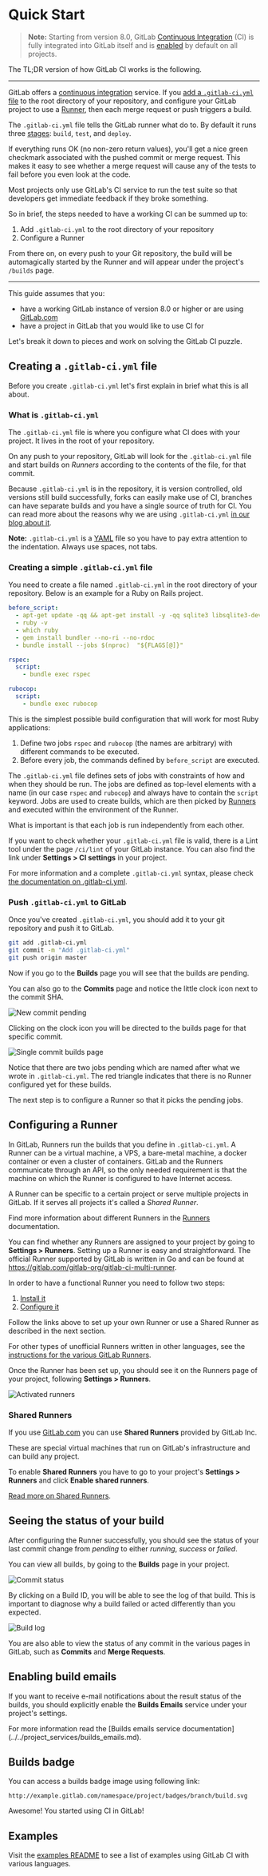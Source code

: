 # Quick Start

>**Note:** Starting from version 8.0, GitLab [Continuous Integration][ci] (CI)
is fully integrated into GitLab itself and is [enabled] by default on all
projects.

The TL;DR version of how GitLab CI works is the following.

---

GitLab offers a [continuous integration][ci] service. If you
[add a `.gitlab-ci.yml` file][yaml] to the root directory of your repository,
and configure your GitLab project to use a [Runner], then each merge request or
push triggers a build.

The `.gitlab-ci.yml` file tells the GitLab runner what do to. By default it
runs three [stages]: `build`, `test`, and `deploy`.

If everything runs OK (no non-zero return values), you'll get a nice green
checkmark associated with the pushed commit or merge request. This makes it
easy to see whether a merge request will cause any of the tests to fail before
you even look at the code.

Most projects only use GitLab's CI service to run the test suite so that
developers get immediate feedback if they broke something.

So in brief, the steps needed to have a working CI can be summed up to:

1. Add `.gitlab-ci.yml` to the root directory of your repository
1. Configure a Runner

From there on, on every push to your Git repository, the build will be
automagically started by the Runner and will appear under the project's
`/builds` page.

---

This guide assumes that you:

- have a working GitLab instance of version 8.0 or higher or are using
  [GitLab.com](https://gitlab.com/users/sign_in)
- have a project in GitLab that you would like to use CI for

Let's break it down to pieces and work on solving the GitLab CI puzzle.

## Creating a `.gitlab-ci.yml` file

Before you create `.gitlab-ci.yml` let's first explain in brief what this is
all about.

### What is `.gitlab-ci.yml`

The `.gitlab-ci.yml` file is where you configure what CI does with your project.
It lives in the root of your repository.

On any push to your repository, GitLab will look for the `.gitlab-ci.yml`
file and start builds on _Runners_ according to the contents of the file,
for that commit.

Because `.gitlab-ci.yml` is in the repository, it is version controlled,
old versions still build successfully, forks can easily make use of CI,
branches can have separate builds and you have a single source of truth for CI.
You can read more about the reasons why we are using `.gitlab-ci.yml`
[in our blog about it][blog-ci].

**Note:** `.gitlab-ci.yml` is a [YAML](https://en.wikipedia.org/wiki/YAML) file
so you have to pay extra attention to the indentation. Always use spaces, not
tabs.

### Creating a simple `.gitlab-ci.yml` file

You need to create a file named `.gitlab-ci.yml` in the root directory of your
repository. Below is an example for a Ruby on Rails project.

```yaml
before_script:
  - apt-get update -qq && apt-get install -y -qq sqlite3 libsqlite3-dev nodejs
  - ruby -v
  - which ruby
  - gem install bundler --no-ri --no-rdoc
  - bundle install --jobs $(nproc)  "${FLAGS[@]}"

rspec:
  script:
    - bundle exec rspec

rubocop:
  script:
    - bundle exec rubocop
```

This is the simplest possible build configuration that will work for most Ruby
applications:

1. Define two jobs `rspec` and `rubocop` (the names are arbitrary) with
   different commands to be executed.
1. Before every job, the commands defined by `before_script` are executed.

The `.gitlab-ci.yml` file defines sets of jobs with constraints of how and when
they should be run. The jobs are defined as top-level elements with a name (in
our case `rspec` and `rubocop`) and always have to contain the `script` keyword.
Jobs are used to create builds, which are then picked by
[Runners](../runners/README.md) and executed within the environment of the Runner.

What is important is that each job is run independently from each other.

If you want to check whether your `.gitlab-ci.yml` file is valid, there is a
Lint tool under the page `/ci/lint` of your GitLab instance. You can also find
the link under **Settings > CI settings** in your project.

For more information and a complete `.gitlab-ci.yml` syntax, please check
[the documentation on .gitlab-ci.yml](../yaml/README.md).

### Push `.gitlab-ci.yml` to GitLab

Once you've created `.gitlab-ci.yml`, you should add it to your git repository
and push it to GitLab.

```bash
git add .gitlab-ci.yml
git commit -m "Add .gitlab-ci.yml"
git push origin master
```

Now if you go to the **Builds** page you will see that the builds are pending.

You can also go to the **Commits** page and notice the little clock icon next
to the commit SHA.

![New commit pending](img/new_commit.png)

Clicking on the clock icon you will be directed to the builds page for that
specific commit.

![Single commit builds page](img/single_commit_status_pending.png)

Notice that there are two jobs pending which are named after what we wrote in
`.gitlab-ci.yml`. The red triangle indicates that there is no Runner configured
yet for these builds.

The next step is to configure a Runner so that it picks the pending jobs.

## Configuring a Runner

In GitLab, Runners run the builds that you define in `.gitlab-ci.yml`.
A Runner can be a virtual machine, a VPS, a bare-metal machine, a docker
container or even a cluster of containers. GitLab and the Runners communicate
through an API, so the only needed requirement is that the machine on which the
Runner is configured to have Internet access.

A Runner can be specific to a certain project or serve multiple projects in
GitLab. If it serves all projects it's called a _Shared Runner_.

Find more information about different Runners in the
[Runners](../runners/README.md) documentation.

You can find whether any Runners are assigned to your project by going to
**Settings > Runners**. Setting up a Runner is easy and straightforward. The
official Runner supported by GitLab is written in Go and can be found at
<https://gitlab.com/gitlab-org/gitlab-ci-multi-runner>.

In order to have a functional Runner you need to follow two steps:

1. [Install it][runner-install]
2. [Configure it](../runners/README.md#registering-a-specific-runner)

Follow the links above to set up your own Runner or use a Shared Runner as
described in the next section.

For other types of unofficial Runners written in other languages, see the
[instructions for the various GitLab Runners](https://about.gitlab.com/gitlab-ci/#gitlab-runner).

Once the Runner has been set up, you should see it on the Runners page of your
project, following **Settings > Runners**.

![Activated runners](img/runners_activated.png)

### Shared Runners

If you use [GitLab.com](https://gitlab.com/) you can use **Shared Runners**
provided by GitLab Inc.

These are special virtual machines that run on GitLab's infrastructure and can
build any project.

To enable **Shared Runners** you have to go to your project's
**Settings > Runners** and click **Enable shared runners**.

[Read more on Shared Runners](../runners/README.md).

## Seeing the status of your build

After configuring the Runner successfully, you should see the status of your
last commit change from _pending_ to either _running_, _success_ or _failed_.

You can view all builds, by going to the **Builds** page in your project.

![Commit status](img/builds_status.png)

By clicking on a Build ID, you will be able to see the log of that build.
This is important to diagnose why a build failed or acted differently than
you expected.

![Build log](img/build_log.png)

You are also able to view the status of any commit in the various pages in
GitLab, such as **Commits** and **Merge Requests**.

## Enabling build emails

If you want to receive e-mail notifications about the result status of the
builds, you should explicitly enable the **Builds Emails** service under your
project's settings.

For more information read the [Builds emails service documentation]
(../../project_services/builds_emails.md).

## Builds badge

You can access a builds badge image using following link:

```
http://example.gitlab.com/namespace/project/badges/branch/build.svg
```

Awesome! You started using CI in GitLab!

## Examples

Visit the [examples README][examples] to see a list of examples using GitLab
CI with various languages.

[runner-install]: https://gitlab.com/gitlab-org/gitlab-ci-multi-runner/tree/master#installation
[blog-ci]: https://about.gitlab.com/2015/05/06/why-were-replacing-gitlab-ci-jobs-with-gitlab-ci-dot-yml/
[examples]: ../examples/README.md
[ci]: https://about.gitlab.com/gitlab-ci/
[yaml]: ../yaml/README.md
[runner]: ../runners/README.md
[enabled]: ../enable_or_disable_ci.md
[stages]: ../yaml/README.md#stages
